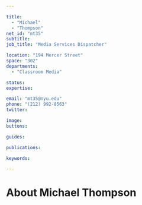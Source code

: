 ```yaml
---

title:
  - "Michael"
  - "Thompson"
net_id: "mt35"
subtitle: 
job_title: "Media Services Dispatcher"

location: "194 Mercer Street"
space: "302"
departments:
  - "Classroom Media"

status: 
expertise:

email: "mt35@nyu.edu"
phone: "(212) 992-8563"
twitter: 

image: 
buttons:

guides:

publications:

keywords:

---
```


# About Michael Thompson


